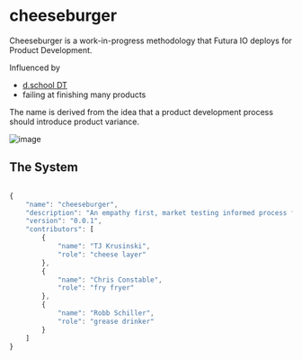 # cheeseburger

Cheeseburger is a work-in-progress methodology that Futura IO deploys for Product Development.

Influenced by

  - [d.school DT](http://dschool.stanford.edu/)
  - failing at finishing many products

The name is derived from the idea that a product development process should introduce product variance.

![image](http://cl.ly/OqHB/Screen%20Shot%202013-05-08%20at%207.29.25%20PM.png)

## The System

```javascript

{
	"name": "cheeseburger",
	"description": "An empathy first, market testing informed process for building new products",
	"version": "0.0.1",
	"contributors": [
		{
			"name": "TJ Krusinski",
			"role": "cheese layer"
		},
		{
			"name": "Chris Constable",
			"role": "fry fryer"
		},
		{
			"name": "Robb Schiller",
			"role": "grease drinker"
		}
	]
}

```
